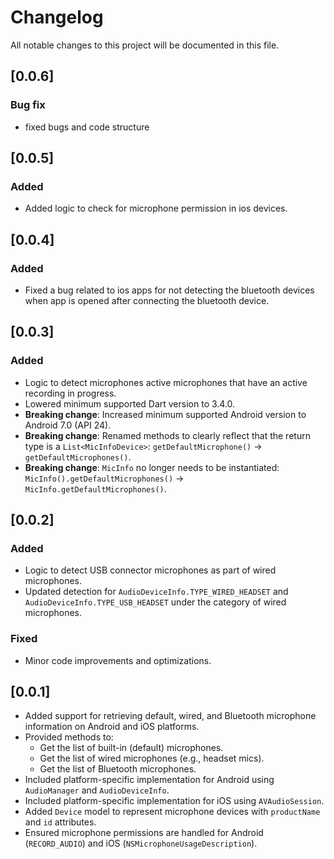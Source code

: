 # Changelog

All notable changes to this project will be documented in this file.

## [0.0.6]
### Bug fix
- fixed bugs and code structure

## [0.0.5]
### Added
- Added logic to check for microphone permission in ios devices.

## [0.0.4]
### Added
- Fixed a bug related to ios apps for not detecting the bluetooth devices when app is opened after connecting the bluetooth device.

## [0.0.3]
### Added
- Logic to detect microphones active microphones that have an active recording in progress.
- Lowered minimum supported Dart version to 3.4.0.
- **Breaking change**: Increased minimum supported Android version to Android 7.0 (API 24).
- **Breaking change**: Renamed methods to clearly reflect that the return type is a `List<MicInfoDevice>`: `getDefaultMicrophone()` -> `getDefaultMicrophones()`.
- **Breaking change**: `MicInfo` no longer needs to be instantiated: `MicInfo().getDefaultMicrophones()` -> `MicInfo.getDefaultMicrophones()`.

## [0.0.2]
### Added
- Logic to detect USB connector microphones as part of wired microphones.
- Updated detection for `AudioDeviceInfo.TYPE_WIRED_HEADSET` and `AudioDeviceInfo.TYPE_USB_HEADSET` under the category of wired microphones.

### Fixed
- Minor code improvements and optimizations.

## [0.0.1]
- Added support for retrieving default, wired, and Bluetooth microphone information on Android and iOS platforms.
- Provided methods to:
    - Get the list of built-in (default) microphones.
    - Get the list of wired microphones (e.g., headset mics).
    - Get the list of Bluetooth microphones.
- Included platform-specific implementation for Android using `AudioManager` and `AudioDeviceInfo`.
- Included platform-specific implementation for iOS using `AVAudioSession`.
- Added `Device` model to represent microphone devices with `productName` and `id` attributes.
- Ensured microphone permissions are handled for Android (`RECORD_AUDIO`) and iOS (`NSMicrophoneUsageDescription`).
